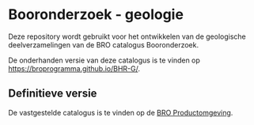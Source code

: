# Booronderzoek - geologie
Deze repository wordt gebruikt voor het ontwikkelen van de geologische deelverzamelingen van de BRO catalogus Booronderzoek.

De onderhanden versie van deze catalogus is te vinden op https://broprogramma.github.io/BHR-G/.

##  Definitieve versie
De vastgestelde catalogus is te vinden op de [BRO Productomgeving][1].

[1]: https://bro-productomgeving.nl/bpo/latest

